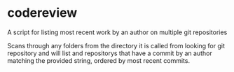 codereview
==========

A script for listing most recent work by an author on multiple git repositories

Scans through any folders from the directory it is called from looking for git repository and will list and repositorys that have a commit by an author matching the provided string, ordered by most recent commits.
